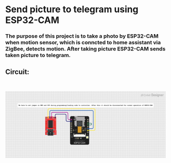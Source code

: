 <h1>Send picture to telegram using ESP32-CAM</h1>
<h3>The purpose of this project is to take a photo by ESP32-CAM when motion sensor, which is conncted to home assistant via ZigBee, detects motion. After taking picture ESP32-CAM sends taken picture to telegram. </h3>
<p><h2>Circuit:</h2></p><br/>

![Picture of schema](security_photo_test_camera/schema)
